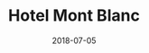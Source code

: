 ---
title:          "Hotel Mont Blanc"
date:           "2018-07-05"
draft:          false
robotsExclude:  true
---